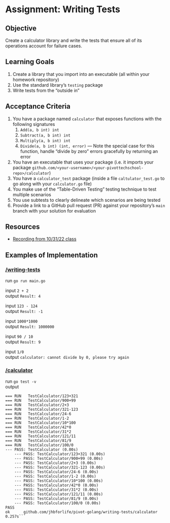 # Assignment: Writing Tests

## Objective

Create a calculator library and write the tests that ensure all of its operations account for failure cases.

## Learning Goals

1. Create a library that you import into an executable (all within your homework repository)
2. Use the standard library’s `testing` package
3. Write tests from the “outside in”

## Acceptance Criteria

1. You have a package named `calculator` that exposes functions with the following signatures
    1. `Add(a, b int) int`
    2. `Subtract(a, b int) int`
    3. `Multiply(a, b int) int`
    4. `Divide(a, b int) (int, error)` — Note the special case for this function, handle “divide by zero” errors gracefully by returning an error
2. You have an executable that uses your package (i.e. it imports your package `github.com/<your-username>/<your-pivottechschool-repo>/calculator`)
3. You have a `calculator_test` package (inside a file `caltulator_test.go` to go along with your `calculator.go` file)
4. You make use of the “Table-Driven Testing” testing technique to test multiple scenarios
5. You use subtests to clearly delineate which scenarios are being tested
6. Provide a link to a GitHub pull request (PR) against your repository’s `main` branch with your solution for evaluation

## Resources

- [Recording from 10/31/22 class](https://www.notion.so/f20d8d35d0ed424ba30de523b31a81ea)

## Examples of Implementation
### [/writing-tests](https://github.com/jhbforlife/pivot-golang/cmd/writing-tests)  
run `go run main.go`

input   `2 + 2`  
output  `Result: 4`

input   `123 - 124`  
output  `Result: -1`

input   `1000*1000`  
output  `Result: 1000000`

input   `90 / 10`  
output  `Result: 9`

input   `1/0`  
output  `calculator: cannot divide by 0, please try again`

### [/calculator](https://github.com/jhbforlife/pivot-golang/calculator)  
run `go test -v`  
output  
```=== RUN   TestCalculator
=== RUN   TestCalculator/123+321
=== RUN   TestCalculator/900+99
=== RUN   TestCalculator/2+3
=== RUN   TestCalculator/321-123
=== RUN   TestCalculator/24-6
=== RUN   TestCalculator/1-2
=== RUN   TestCalculator/10*100
=== RUN   TestCalculator/42*0
=== RUN   TestCalculator/31*2
=== RUN   TestCalculator/121/11
=== RUN   TestCalculator/81/9
=== RUN   TestCalculator/100/0
--- PASS: TestCalculator (0.00s)
    --- PASS: TestCalculator/123+321 (0.00s)
    --- PASS: TestCalculator/900+99 (0.00s)
    --- PASS: TestCalculator/2+3 (0.00s)
    --- PASS: TestCalculator/321-123 (0.00s)
    --- PASS: TestCalculator/24-6 (0.00s)
    --- PASS: TestCalculator/1-2 (0.00s)
    --- PASS: TestCalculator/10*100 (0.00s)
    --- PASS: TestCalculator/42*0 (0.00s)
    --- PASS: TestCalculator/31*2 (0.00s)
    --- PASS: TestCalculator/121/11 (0.00s)
    --- PASS: TestCalculator/81/9 (0.00s)
    --- PASS: TestCalculator/100/0 (0.00s)
PASS
ok  	github.com/jhbforlife/pivot-golang/writing-tests/calculator	0.257s```
